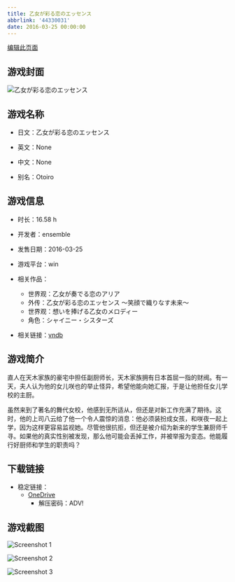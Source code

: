 ```yaml
---
title: 乙女が彩る恋のエッセンス
abbrlink: '44330031'
date: 2016-03-25 00:00:00
---
```

[编辑此页面](https://github.com/ACG-3/ADV3-source/blob/main/source/_posts/games/%E4%B9%99%E5%A5%B3%E3%81%8C%E5%BD%A9%E3%82%8B%E6%81%8B%E3%81%AE%E3%82%A8%E3%83%83%E3%82%BB%E3%83%B3%E3%82%B9%20%EF%BD%9E%E7%AC%91%E9%A1%94%E3%81%A7%E7%B9%94%E3%82%8A%E3%81%AA%E3%81%99%E6%9C%AA%E6%9D%A5%EF%BD%9E.md)

## 游戏封面

![乙女が彩る恋のエッセンス](https://pan.timero.xyz/d/onedrive/img_lib_001/%E4%B9%99%E5%A5%B3%E3%81%8C%E5%BD%A9%E3%82%8B%E6%81%8B%E3%81%AE%E3%82%A8%E3%83%83%E3%82%BB%E3%83%B3%E3%82%B9%20%EF%BD%9E%E7%AC%91%E9%A1%94%E3%81%A7%E7%B9%94%E3%82%8A%E3%81%AA%E3%81%99%E6%9C%AA%E6%9D%A5%EF%BD%9E_cover.avif)


## 游戏名称

- 日文：乙女が彩る恋のエッセンス
- 英文：None
- 中文：None

- 别名：Otoiro


## 游戏信息

- 时长：16.58 h
- 开发者：ensemble
- 发售日期：2016-03-25
- 游戏平台：win
- 相关作品：
   - 世界观：乙女が奏でる恋のアリア
   - 外传：乙女が彩る恋のエッセンス ～笑顔で織りなす未来～
   - 世界观：想いを捧げる乙女のメロディー
   - 角色：シャイニー・シスターズ

- 相关链接：[vndb](https://vndb.org/v18635)


## 游戏简介

直人在天木家族的豪宅中担任副厨师长，天木家族拥有日本首屈一指的财阀。有一天，夫人认为他的女儿咲也的举止怪异，希望他能向她汇报，于是让他担任女儿学校的主厨。

虽然来到了著名的舞代女校，他感到无所适从，但还是对新工作充满了期待。这时，他的上司八云给了他一个令人震惊的消息：他必须装扮成女孩，和咲夜一起上学，因为这样更容易监视她。尽管他很抗拒，但还是被介绍为新来的学生兼厨师千寻。如果他的真实性别被发现，那么他可能会丢掉工作，并被举报为变态。他能履行好厨师和学生的职责吗？




## 下载链接

- 稳定链接：
    - [OneDrive](https://pan.timero.xyz/onedrive/adv_lib_001/%E4%B9%99%E5%A5%B3%E3%81%8C%E5%BD%A9%E3%82%8B%E6%81%8B%E3%81%AE%E3%82%A8%E3%83%83%E3%82%BB%E3%83%B3%E3%82%B9%20%EF%BD%9E%E7%AC%91%E9%A1%94%E3%81%A7%E7%B9%94%E3%82%8A%E3%81%AA%E3%81%99%E6%9C%AA%E6%9D%A5%EF%BD%9E)
        - 解压密码：ADV!



## 游戏截图


![Screenshot 1](https://pan.timero.xyz/d/onedrive/img_lib_001/%E4%B9%99%E5%A5%B3%E3%81%8C%E5%BD%A9%E3%82%8B%E6%81%8B%E3%81%AE%E3%82%A8%E3%83%83%E3%82%BB%E3%83%B3%E3%82%B9%20%EF%BD%9E%E7%AC%91%E9%A1%94%E3%81%A7%E7%B9%94%E3%82%8A%E3%81%AA%E3%81%99%E6%9C%AA%E6%9D%A5%EF%BD%9E_Screenshot_1.avif)

![Screenshot 2](https://pan.timero.xyz/d/onedrive/img_lib_001/%E4%B9%99%E5%A5%B3%E3%81%8C%E5%BD%A9%E3%82%8B%E6%81%8B%E3%81%AE%E3%82%A8%E3%83%83%E3%82%BB%E3%83%B3%E3%82%B9%20%EF%BD%9E%E7%AC%91%E9%A1%94%E3%81%A7%E7%B9%94%E3%82%8A%E3%81%AA%E3%81%99%E6%9C%AA%E6%9D%A5%EF%BD%9E_Screenshot_2.avif)

![Screenshot 3](https://pan.timero.xyz/d/onedrive/img_lib_001/%E4%B9%99%E5%A5%B3%E3%81%8C%E5%BD%A9%E3%82%8B%E6%81%8B%E3%81%AE%E3%82%A8%E3%83%83%E3%82%BB%E3%83%B3%E3%82%B9%20%EF%BD%9E%E7%AC%91%E9%A1%94%E3%81%A7%E7%B9%94%E3%82%8A%E3%81%AA%E3%81%99%E6%9C%AA%E6%9D%A5%EF%BD%9E_Screenshot_3.avif)

